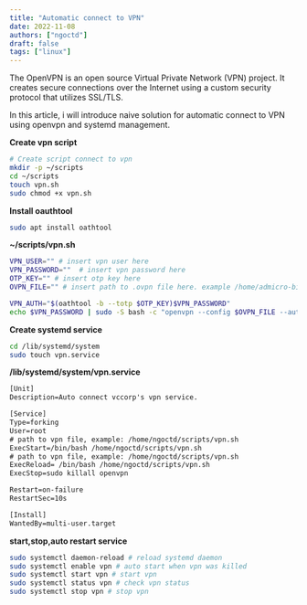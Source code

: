 ```yaml
---
title: "Automatic connect to VPN"
date: 2022-11-08
authors: ["ngoctd"]
draft: false
tags: ["linux"]
---
```


The OpenVPN is an open source Virtual Private Network (VPN) project. It creates secure connections over the Internet using a custom security protocol that utilizes SSL/TLS.

In this article, i will introduce naive solution for automatic connect to VPN using openvpn and systemd management.

**Create vpn script**
```bash
# Create script connect to vpn
mkdir -p ~/scripts
cd ~/scripts
touch vpn.sh
sudo chmod +x vpn.sh
```

**Install oauthtool**
```bash
sudo apt install oathtool 
```

**~/scripts/vpn.sh**
```bash
VPN_USER="" # insert vpn user here
VPN_PASSWORD=""  # insert vpn password here
OTP_KEY="" # insert otp key here
OVPN_FILE="" # insert path to .ovpn file here. example /home/admicro-bigdata.ovpn

VPN_AUTH="$(oathtool -b --totp $OTP_KEY)$VPN_PASSWORD" 
echo $VPN_PASSWORD | sudo -S bash -c "openvpn --config $OVPN_FILE --auth-user-pass <(echo -e '$VPN_USER\n$VPN_AUTH') --daemon"
```

**Create systemd service**
```bash
cd /lib/systemd/system
sudo touch vpn.service
```

**/lib/systemd/system/vpn.service**
```txt
[Unit]
Description=Auto connect vccorp's vpn service.

[Service]
Type=forking
User=root
# path to vpn file, example: /home/ngoctd/scripts/vpn.sh
ExecStart=/bin/bash /home/ngoctd/scripts/vpn.sh
# path to vpn file, example: /home/ngoctd/scripts/vpn.sh
ExecReload= /bin/bash /home/ngoctd/scripts/vpn.sh
ExecStop=sudo killall openvpn

Restart=on-failure
RestartSec=10s

[Install]
WantedBy=multi-user.target
```

**start,stop,auto restart service**
```bash
sudo systemctl daemon-reload # reload systemd daemon
sudo systemctl enable vpn # auto start when vpn was killed
sudo systemctl start vpn # start vpn
sudo systemctl status vpn # check vpn status
sudo systemctl stop vpn # stop vpn
```